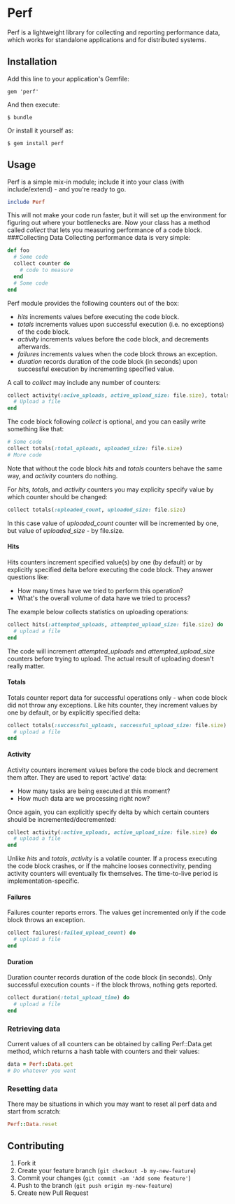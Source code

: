 # Perf
Perf is a lightweight library for collecting and reporting performance data, which works for standalone applications and for distributed systems.
## Installation
Add this line to your application's Gemfile:

    gem 'perf'

And then execute:

    $ bundle

Or install it yourself as:

    $ gem install perf
## Usage
Perf is a simple mix-in module; include it into your class (with include/extend) - and you're ready to go.
```ruby
include Perf
```

This will not make your code run faster, but it will set up the environment for figuring out where your bottlenecks are. Now your class has a method called <i>collect</i> that lets you measuring performance of a code block.
###Collecting Data
Collecting performance data is very simple:

```ruby
def foo
  # Some code 
  collect counter do
    # code to measure
  end
  # Some code
end
```

Perf module provides the following counters out of the box:
* <i>hits</i>      increments values before executing the code block. 
* <i>totals</i>    increments values upon successful execution (i.e. no exceptions) of the code block.
* <i>activity</i>  increments values before the code block, and decrements afterwards.
* <i>failures</i>  increments values when the code block throws an exception.
* <i>duration</i>  records duration of the code block (in seconds) upon successful execution by incrementing specified value.

A call to <i>collect</i> may include any number of counters:
```ruby
collect activity(:acive_uploads, active_upload_size: file.size), totals(:total_uploads, uploaded_size: file.size) do
  # Upload a file
end
```
The code block following <i>collect</i> is optional, and you can easily write something like that:
```ruby
# Some code
collect totals(:total_uploads, uploaded_size: file.size)
# More code
```
Note that without the code block <i>hits</i> and <i>totals</i> counters behave the same way, and <i>activity</i> counters do nothing. 

For <i>hits</i>, <i>totals</i>, and <i>activity</i> counters you may explicity specify value by which counter should be changed:
```ruby
collect totals(:uploaded_count, uploaded_size: file.size)
```
In this case value of <i>uploaded_count</i> counter will be incremented by one, but value of <i>uploaded_size</i> - by file.size.
#### Hits
Hits counters increment specified value(s) by one (by default) or by explicitly specified delta before executing the code block. They answer questions like:
* How many times have we tried to perform this operation?
* What's the overall volume of data have we tried to process?

The example below collects statistics on uploading operations:
```ruby
collect hits(:attempted_uploads, attempted_upload_size: file.size) do
  # upload a file
end
```
The code will increment <i>attempted_uploads</i> and <i>attempted_upload_size</i> counters before trying to upload. The actual result of uploading doesn't really matter.
#### Totals
Totals counter report data for successful operations only - when code block did not throw any exceptions. Like hits counter, they increment values by one by default, or by explicitly specified delta:
```ruby
collect totals(:successful_uploads, successful_upload_size: file.size) do
  # upload a file
end
```
#### Activity
Activity counters increment values before the code block and decrement them after. They are used to report 'active' data:
* How many tasks are being executed at this moment?
* How much data are we processing right now?

Once again, you can explicitly specify delta by which certain counters should be incremented/decremented:
```ruby
collect activity(:active_uploads, active_upload_size: file.size) do
  # upload a file
end
```
Unlike <i>hits</i> and <i>totals</i>, <i>activity</i> is a volatile counter. If a process executing the code block crashes, or if the mahcine looses connectivity, pending activity counters will eventually fix themselves. The time-to-live period is implementation-specific.
#### Failures
Failures counter reports errors. The values get incremented only if the code block throws an exception. 
```ruby
collect failures(:failed_upload_count) do
  # upload a file
end
```
#### Duration
Duration counter records duration of the code block (in seconds). Only successful execution counts - if the block throws, nothing gets reported.
```ruby
collect duration(:total_upload_time) do
  # upload a file
end
```
### Retrieving data
Current values of all counters can be obtained by calling Perf::Data.get method, which returns a hash table with counters and their values:
```ruby
data = Perf::Data.get
# Do whatever you want 
```
### Resetting data
There may be situations in which you may want to reset all perf data and start from scratch:
```ruby
Perf::Data.reset
```
## Contributing

1. Fork it
2. Create your feature branch (`git checkout -b my-new-feature`)
3. Commit your changes (`git commit -am 'Add some feature'`)
4. Push to the branch (`git push origin my-new-feature`)
5. Create new Pull Request
